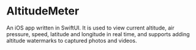 # AltitudeMeter
An iOS app written in SwiftUI. It is used to view current altitude, air pressure, speed, latitude and longitude in real time, and supports adding altitude watermarks to captured photos and videos.
